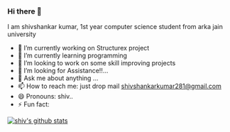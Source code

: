 ### Hi there 👋
I am shivshankar kumar,
1st year computer science student from arka jain university
- 🔭 I’m currently working on Structurex project
- 🌱 I’m currently learning programming
- 👯 I’m looking to work on some skill improving projects
- 🤔 I’m looking for Assistance!!...
- 💬 Ask me about anything ...
- 📫 How to reach me: just drop mail shivshankarkumar281@gmail.com
- 😄 Pronouns: shiv..
- ⚡ Fun fact: 


[![shiv's github stats](https://github-readme-stats.vercel.app/api?username=shivshankar9)](https://github.com/shivshankar9/github-readme-stats)



<!--
**shivshankar9/shivshankar9** is a ✨ _special_ ✨ repository because its `README.md` (this file) appears on your GitHub profile.

Here are some ideas to get you started:

- 🔭 I’m currently working on ...
- 🌱 I’m currently learning ...
- 👯 I’m looking to collaborate on ...
- 🤔 I’m looking for help with ...
- 💬 Ask me about ...
- 📫 How to reach me: ...
- 😄 Pronouns: ...
- ⚡ Fun fact: ...
-->
